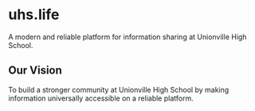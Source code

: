 # uhs.life
A modern and reliable platform for information sharing at Unionville High School.
## Our Vision
To build a stronger community at Unionville High School by making information universally accessible on a reliable platform.
